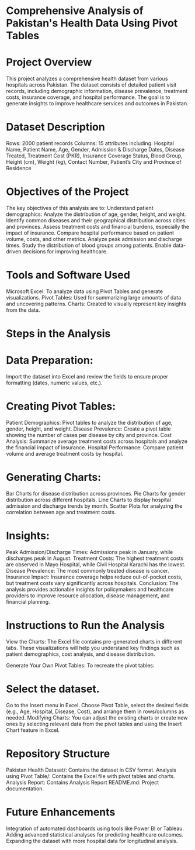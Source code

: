 # Comprehensive Analysis of Pakistan's Health Data Using Pivot Tables
# Project Overview

This project analyzes a comprehensive health dataset from various hospitals across Pakistan. The dataset consists of detailed patient visit records, including demographic information, disease prevalence, treatment costs, insurance coverage, and hospital performance. The goal is to generate insights to improve healthcare services and outcomes in Pakistan.

# Dataset Description

Rows: 2000 patient records
Columns: 15 attributes including:
Hospital Name,
Patient Name,
Age,
Gender,
Admission & Discharge Dates,
Disease Treated,
Treatment Cost (PKR),
Insurance Coverage Status,
Blood Group,
Height (cm),
Weight (kg),
Contact Number,
Patient’s City and Province of Residence

# Objectives of the Project

The key objectives of this analysis are to:
Understand patient demographics: Analyze the distribution of age, gender, height, and weight.
Identify common diseases and their geographical distribution across cities and provinces.
Assess treatment costs and financial burdens, especially the impact of insurance.
Compare hospital performance based on patient volume, costs, and other metrics.
Analyze peak admission and discharge times.
Study the distribution of blood groups among patients.
Enable data-driven decisions for improving healthcare.

# Tools and Software Used

Microsoft Excel: To analyze data using Pivot Tables and generate visualizations.
Pivot Tables: Used for summarizing large amounts of data and uncovering patterns.
Charts: Created to visually represent key insights from the data.

# Steps in the Analysis

# Data Preparation: 

Import the dataset into Excel and review the fields to ensure proper formatting (dates, numeric values, etc.).

# Creating Pivot Tables:

Patient Demographics: Pivot tables to analyze the distribution of age, gender, height, and weight.
Disease Prevalence: Create a pivot table showing the number of cases per disease by city and province.
Cost Analysis: Summarize average treatment costs across hospitals and analyze the financial impact of insurance.
Hospital Performance: Compare patient volume and average treatment costs by hospital.

# Generating Charts:

Bar Charts for disease distribution across provinces.
Pie Charts for gender distribution across different hospitals.
Line Charts to display hospital admission and discharge trends by month.
Scatter Plots for analyzing the correlation between age and treatment costs.

# Insights:

Peak Admission/Discharge Times: Admissions peak in January, while discharges peak in August.
Treatment Costs: The highest treatment costs are observed in Mayo Hospital, while Civil Hospital Karachi has the lowest.
Disease Prevalence: The most commonly treated disease is cancer.
Insurance Impact: Insurance coverage helps reduce out-of-pocket costs, but treatment costs vary significantly across hospitals.
Conclusion: The analysis provides actionable insights for policymakers and healthcare providers to improve resource allocation, disease management, and financial planning.

# Instructions to Run the Analysis

View the Charts: The Excel file contains pre-generated charts in different tabs. These visualizations will help you understand key findings such as patient demographics, cost analysis, and disease distribution.

Generate Your Own Pivot Tables: To recreate the pivot tables:

# Select the dataset.

Go to the Insert menu in Excel.
Choose Pivot Table, select the desired fields (e.g., Age, Hospital, Disease, Cost), and arrange them in rows/columns as needed.
Modifying Charts: You can adjust the existing charts or create new ones by selecting relevant data from the pivot tables and using the Insert Chart feature in Excel.

# Repository Structure

Pakistan Health Dataset/: Contains the dataset in CSV format.
Analysis using Pivot Table/: Contains the Excel file with pivot tables and charts.
Analysis Report: Contains Analysis Report
README.md: Project documentation.

# Future Enhancements

Integration of automated dashboards using tools like Power BI or Tableau.
Adding advanced statistical analyses for predicting healthcare outcomes.
Expanding the dataset with more hospital data for longitudinal analysis.
